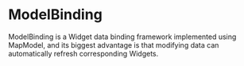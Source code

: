 # ModelBinding
ModelBinding is a Widget data binding framework implemented using MapModel, and its biggest advantage is that modifying data can automatically refresh corresponding Widgets.
